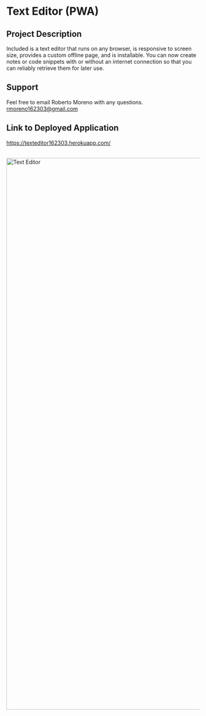 # Text Editor (PWA)

## Project Description
Included is a text editor that runs on any browser, is responsive to screen size, provides a custom offline page, and is installable. You can now create notes or code snippets with or without an internet connection so that you can reliably retrieve them for later use. 

## Support
Feel free to email Roberto Moreno with any questions. rmoreno162303@gmail.com

## Link to Deployed Application
https://texteditor162303.herokuapp.com/

<br/>

<img width="1440" alt="Text Editor" src="https://user-images.githubusercontent.com/105377377/188547761-ad06d57b-1134-4da0-afb5-d22909474e39.png">
